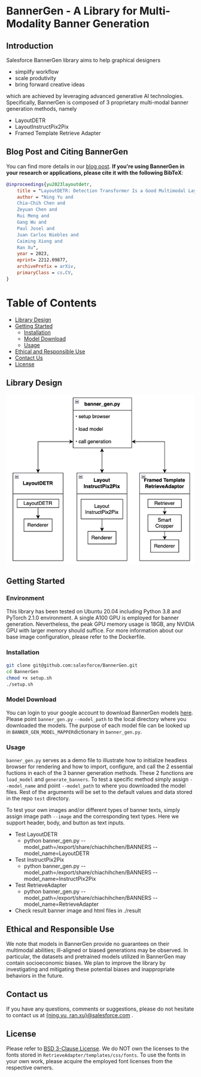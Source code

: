 # BannerGen - A Library for Multi-Modality Banner Generation 

## Introduction
Salesforce BannerGen library aims to help graphical designers 
- simpilfy workflow
- scale produtivity
- bring forward creative ideas

which are achieved by leveraging advanced generative AI technologies. Specifically, BannerGen is composed of 3 proprietary multi-modal banner generation methods, namely
- LayoutDETR
- LayoutInstructPix2Pix
- Framed Template Retrieve Adapter

## Blog Post and Citing BannerGen
You can find more details in our [blog post](https://bannergen.placeholder).
**If you're using BannerGen in your research or applications, please cite it with the following BibTeX**:
```bibtex
@inproceedings{yu2023layoutdetr,
    title = "LayoutDETR: Detection Transformer Is a Good Multimodal Layout Designer",
    author = "Ning Yu and 
    Chia-Chih Chen and 
    Zeyuan Chen and 
    Rui Meng and 
    Gang Wu and
    Paul Josel and
    Juan Carlos Niebles and
    Caiming Xiong and
    Ran Xu",
    year = 2023,
    eprint= 2212.09877,
    archivePrefix = arXiv,
    primaryClass = cs.CV,
}
```
# Table of Contents
  - [Library Design](#libdesign)
  - [Getting Started](#libdesign)
    - [Installation](#installation)
    - [Model Download](#model-download)
    - [Usage](#usage)
  - [Ethical and Responsible Use](#ethical-and-responsible-use)
  - [Contact Us](#contact)
  - [License](#license)
## Library Design
<img src="./LibraryDesign.png">

## Getting Started
### Environment
This library has been tested on Ubuntu 20.04 including Python 3.8 and PyTorch 2.1.0 environment. A single A100 GPU is employed for banner generation. Nevertheless, the peak GPU memory usage is 18GB, any NVIDIA GPU with larger memory should suffice. For more information about our base image configuration, please refer to the Dockerfile.


### Installation
```bash
git clone git@github.com:salesforce/BannerGen.git
cd BannerGen
chmod +x setup.sh
./setup.sh
```

### Model Download
You can login to your google account to download BannerGen models [here](https://console.cloud.google.com/storage/browser/sfr-bannergen-data-research). Please point `banner_gen.py` `--model_path` to the local directory where you downloaded the models. The purpose of each model file can be looked up in `BANNER_GEN_MODEL_MAPPER`dictionary in `banner_gen.py`.

### Usage
`banner_gen.py` serves as a demo file to illustrate how to initialize headless browser for rendering and how to import, configure, and call the 2 essential fuctions in each of the 3 banner generation methods. These 2 functions are `load_model` and `generate_banners`. To test a specific method simply assign `--model_name` and point `--model_path` to where you downloaded the model files. Rest of the arguments will be set to the default values and data stored in the repo `test` directory.

To test your own images and/or different types of banner texts, simply assign image path `--image` and the corresponding text types. Here we support header, body, and button as text inputs. 

- Test LayoutDETR
  - python banner_gen.py --model_path=/export/share/chiachihchen/BANNERS --model_name=LayoutDETR
- Test InstructPix2Pix
  - python banner_gen.py --model_path=/export/share/chiachihchen/BANNERS --model_name=InstructPix2Pix
- Test RetrieveAdapter
  - python banner_gen.py --model_path=/export/share/chiachihchen/BANNERS --model_name=RetrieveAdapter
- Check result banner image and html files in ./result

## Ethical and Responsible Use
We note that models in BannerGen provide no guarantees on their multimodal abilities; ill-aligned or biased generations may be observed. In particular, the datasets and pretrained models utilized in BannerGen may contain socioeconomic biases. We plan to improve the library by investigating and mitigating these potential biases and inappropriate behaviors in the future.


## Contact us
If you have any questions, comments or suggestions, please do not hesitate to contact us at [{ning.yu, ran.xu}@salesforce.com](mailto:ning.yu@salesforce.com?subject=[GitHub]%20Source%20Han%20Sans) .

## License
Please refer to [BSD 3-Clause License](LICENSE.txt). We do NOT own the licenses to the fonts stored in `RetrieveAdapter/templates/css/fonts`. To use the fonts in your own work, please acquire the employed font licenses from the respective owners.
